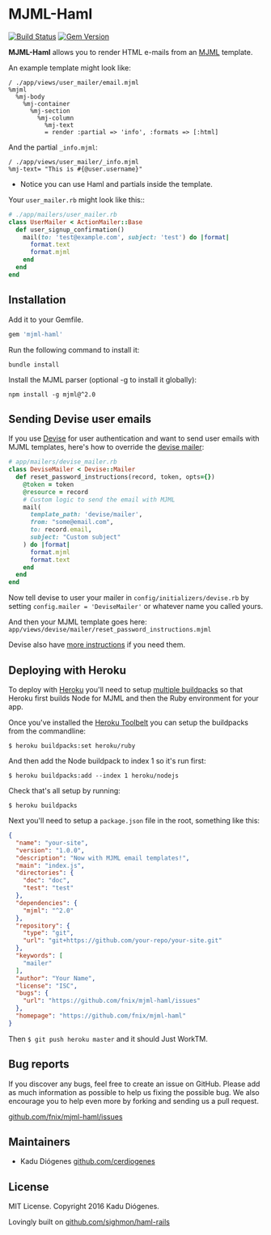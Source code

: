 # MJML-Haml

[![Build Status](https://api.travis-ci.org/fnix/mjml-haml.svg?branch=master)](http://travis-ci.org/fnix/mjml-haml) [![Gem Version](https://badge.fury.io/rb/mjml-rails.svg)](https://badge.fury.io/rb/mjml-rails)

**MJML-Haml** allows you to render HTML e-mails from an [MJML](https://mjml.io) template.

An example template might look like:

```haml
/ ./app/views/user_mailer/email.mjml
%mjml
  %mj-body
    %mj-container
      %mj-section
        %mj-column
          %mj-text
          = render :partial => 'info', :formats => [:html]
```

And the partial `_info.mjml`:

```haml
/ ./app/views/user_mailer/_info.mjml
%mj-text= "This is #{@user.username}"
```

* Notice you can use Haml and partials inside the template.

Your `user_mailer.rb` might look like this::

```ruby
# ./app/mailers/user_mailer.rb
class UserMailer < ActionMailer::Base
  def user_signup_confirmation()
    mail(to: 'test@example.com', subject: 'test') do |format|
      format.text
      format.mjml
    end
  end
end
```

## Installation

Add it to your Gemfile.

```ruby
gem 'mjml-haml'
```

Run the following command to install it:

```console
bundle install
```

Install the MJML parser (optional -g to install it globally):

```console
npm install -g mjml@^2.0
```

## Sending Devise user emails

If you use [Devise](https://github.com/plataformatec/devise) for user authentication and want to send user emails with MJML templates, here's how to override the [devise mailer](https://github.com/plataformatec/devise/blob/master/app/mailers/devise/mailer.rb):
```ruby
# app/mailers/devise_mailer.rb
class DeviseMailer < Devise::Mailer
  def reset_password_instructions(record, token, opts={})
    @token = token
    @resource = record
    # Custom logic to send the email with MJML
    mail(
      template_path: 'devise/mailer',
      from: "some@email.com", 
      to: record.email, 
      subject: "Custom subject"
    ) do |format|
      format.mjml
      format.text
    end
  end
end
```

Now tell devise to user your mailer in `config/initializers/devise.rb` by setting `config.mailer = 'DeviseMailer'` or whatever name you called yours.

And then your MJML template goes here: `app/views/devise/mailer/reset_password_instructions.mjml`

Devise also have [more instructions](https://github.com/plataformatec/devise/wiki/How-To:-Use-custom-mailer) if you need them.

## Deploying with Heroku

To deploy with [Heroku](https://heroku.com) you'll need to setup [multiple buildpacks](https://devcenter.heroku.com/articles/using-multiple-buildpacks-for-an-app) so that Heroku first builds Node for MJML and then the Ruby environment for your app.

Once you've installed the [Heroku Toolbelt](https://toolbelt.heroku.com/) you can setup the buildpacks from the commandline:

`$ heroku buildpacks:set heroku/ruby`

And then add the Node buildpack to index 1 so it's run first:

`$ heroku buildpacks:add --index 1 heroku/nodejs`

Check that's all setup by running:

`$ heroku buildpacks`

Next you'll need to setup a `package.json` file in the root, something like this:

```json
{
  "name": "your-site",
  "version": "1.0.0",
  "description": "Now with MJML email templates!",
  "main": "index.js",
  "directories": {
    "doc": "doc",
    "test": "test"
  },
  "dependencies": {
    "mjml": "^2.0"
  },
  "repository": {
    "type": "git",
    "url": "git+https://github.com/your-repo/your-site.git"
  },
  "keywords": [
    "mailer"
  ],
  "author": "Your Name",
  "license": "ISC",
  "bugs": {
    "url": "https://github.com/fnix/mjml-haml/issues"
  },
  "homepage": "https://github.com/fnix/mjml-haml"
}
```

Then `$ git push heroku master` and it should Just WorkTM.

## Bug reports

If you discover any bugs, feel free to create an issue on GitHub. Please add as much information as possible to help us fixing the possible bug. We also encourage you to help even more by forking and sending us a pull request.

[github.com/fnix/mjml-haml/issues](https://github.com/fnix/mjml-haml/issues)

## Maintainers

* Kadu Diógenes [github.com/cerdiogenes](https://github.com/cerdiogenes)

## License

MIT License. Copyright 2016 Kadu Diógenes.

Lovingly built on [github.com/sighmon/haml-rails](https://github.com/sighmon/haml-rails)
